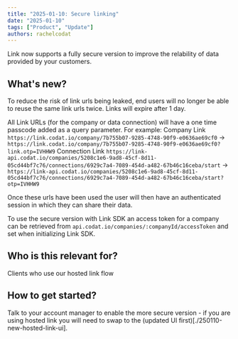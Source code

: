 ```yaml
---
title: "2025-01-10: Secure linking"
date: "2025-01-10"
tags: ["Product", "Update"]
authors: rachelcodat
---
```


Link now supports a fully secure version to improve the relability of data provided by your customers.

<!--truncate-->

## What's new?

To reduce the risk of link urls being leaked, end users will no longer be able to reuse the same link urls twice. Links will expire after 1 day.

All Link URLs (for the company or data connection) will have a one time passcode added as a query parameter. For example:
Company Link `https://link.codat.io/company/7b755b07-9285-4748-90f9-e0636ae69cf0` ->  `https://link.codat.io/company/7b755b07-9285-4748-90f9-e0636ae69cf0?link.otp=IVHHW9`
Connection Link `https://link-api.codat.io/companies/5208c1e6-9ad8-45cf-8d11-05cd44bf7c76/connections/6929c7a4-7089-454d-a482-67b46c16ceba/start` -> `https://link-api.codat.io/companies/5208c1e6-9ad8-45cf-8d11-05cd44bf7c76/connections/6929c7a4-7089-454d-a482-67b46c16ceba/start?otp=IVHHW9`

Once these urls have been used the user will then have an authenticated session in which they can share their data.

To use the secure version with Link SDK an access token for a company can be retrieved from `api.codat.io/companies/:companyId/accessToken` and set when initializing Link SDK.

## Who is this relevant for?

Clients who use our hosted link flow

## How to get started?

Talk to your account manager to enable the more secure version - if you are using hosted link you will need to swap to the (updated UI first)[./250110-new-hosted-link-ui].

